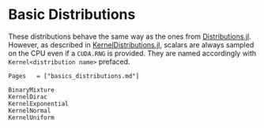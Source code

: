 # Basic Distributions
These distributions behave the same way as the ones from [Distributions.jl](https://juliastats.org/Distributions.jl/stable/univariate/).
However, as described in [KernelDistributions.jl](@ref), scalars are always sampled on the CPU even if a `CUDA.RNG` is provided.
They are named accordingly with `Kernel<distribution name>` prefaced.
```@index
Pages   = ["basics_distributions.md"]
```
```@docs
BinaryMixture
KernelDirac
KernelExponential
KernelNormal
KernelUniform
```
